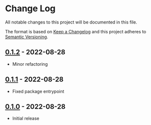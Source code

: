 # Change Log

All notable changes to this project will be documented in this file.

The format is based on [Keep a Changelog](http://keepachangelog.com/)
and this project adheres to [Semantic Versioning](http://semver.org/).

## [0.1.2] - 2022-08-28

- Minor refactoring

## [0.1.1] - 2022-08-28

- Fixed package entrypoint

## [0.1.0] - 2022-08-28

- Initial release

[0.1.2]: https://github.com/vyalovvldmr/onx/compare/v0.1.1...v0.1.2
[0.1.1]: https://github.com/vyalovvldmr/onx/compare/v0.1.0...v0.1.1
[0.1.0]: https://github.com/vyalovvldmr/onx/releases/tag/v0.1.0
